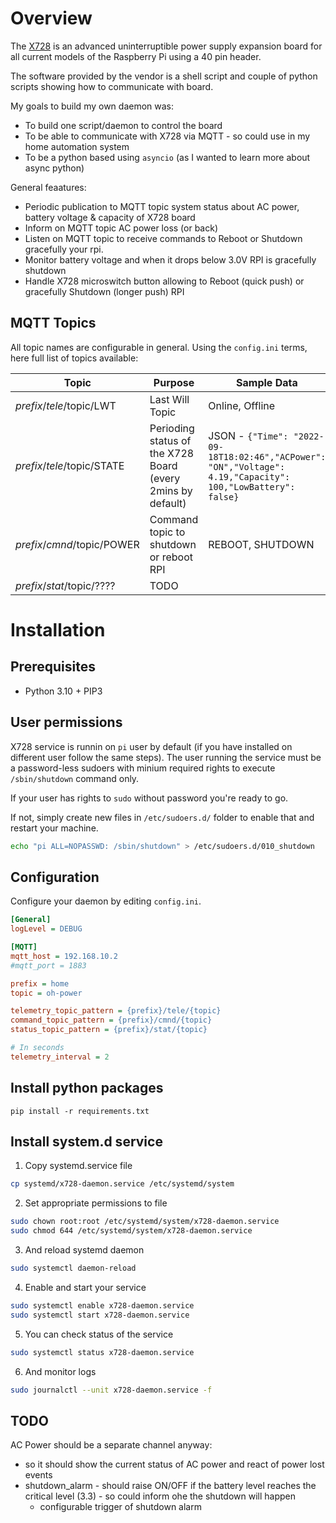 # Overview

The [X728](https://wiki.geekworm.com/X728) is an advanced uninterruptible power supply expansion board for all current models of the Raspberry Pi using a 40 pin header.

The software provided by the vendor is a shell script and couple of python scripts showing how to communicate with board.

My goals to build my own daemon was:

- To build one script/daemon to control the board
- To be able to communicate with X728 via MQTT - so could use in my home automation system
- To be a python based using `asyncio` (as I wanted to learn more about async python)

General feaatures:
- Periodic publication to MQTT topic system status about AC power, battery voltage & capacity of X728 board
- Inform on MQTT topic AC power loss (or back)
- Listen on MQTT topic to receive commands to Reboot or Shutdown gracefully your rpi.
- Monitor battery voltage and when it drops below 3.0V RPI is gracefully shutdown
- Handle X728 microswitch button allowing to Reboot (quick push) or gracefully Shutdown (longer push) RPI

## MQTT Topics

All topic names are configurable in general. Using the `config.ini` terms, here full list of topics available:

| Topic                   | Purpose | Sample Data |
|-------------------------|---------|---------------|
| $prefix/tele/$topic/LWT |  Last Will Topic   | Online, Offline |
| $prefix/tele/$topic/STATE |  Perioding status of the X728 Board (every 2mins by default)  | JSON - `{"Time": "2022-09-18T18:02:46","ACPower": "ON","Voltage": 4.19,"Capacity": 100,"LowBattery": false}` |
| $prefix/cmnd/$topic/POWER |   Command topic to shutdown or reboot RPI | REBOOT, SHUTDOWN |
| $prefix/stat/$topic/???? |  TODO     | |

# Installation

## Prerequisites

- Python 3.10 + PIP3

## User permissions

X728 service is runnin on `pi` user by default (if you have installed on different user follow the same steps). The user running the service must be a password-less sudoers with minium required rights to execute `/sbin/shutdown` command only.

If your user has rights to `sudo` without password you're ready to go.

If not, simply create new files in `/etc/sudoers.d/` folder to enable that and restart your machine.

```sh
echo "pi ALL=NOPASSWD: /sbin/shutdown" > /etc/sudoers.d/010_shutdown
```

## Configuration

Configure your daemon by editing `config.ini`.
```ini
[General]
logLevel = DEBUG

[MQTT]
mqtt_host = 192.168.10.2
#mqtt_port = 1883

prefix = home
topic = oh-power

telemetry_topic_pattern = {prefix}/tele/{topic}
command_topic_pattern = {prefix}/cmnd/{topic}
status_topic_pattern = {prefix}/stat/{topic}

# In seconds
telemetry_interval = 2 
```

## Install python packages

`pip install -r requirements.txt`

## Install system.d service

1. Copy systemd.service file
```sh
cp systemd/x728-daemon.service /etc/systemd/system
```

2. Set appropriate permissions to file
```sh
sudo chown root:root /etc/systemd/system/x728-daemon.service
sudo chmod 644 /etc/systemd/system/x728-daemon.service
```

3. And reload systemd daemon
```sh
sudo systemctl daemon-reload
```

4. Enable and start your service
```sh
sudo systemctl enable x728-daemon.service
sudo systemctl start x728-daemon.service
```

5. You can check status of the service
```sh
sudo systemctl status x728-daemon.service
```

6. And monitor logs
```sh
sudo journalctl --unit x728-daemon.service -f
```


## TODO
AC Power should be a separate channel anyway:
- so it should show the current status of AC power and react of power lost events
- shutdown_alarm - should raise ON/OFF if the battery level reaches the critical level (3.3) - so could inform ohe the shutdown will happen
    - configurable trigger of shutdown alarm
